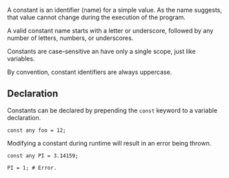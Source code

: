 A constant is an identifier (name) for a simple value. As the name suggests, that value cannot change during the execution of the program.

A valid constant name starts with a letter or underscore, followed by any number of letters, numbers, or underscores.

Constants are case-sensitive an have only a single scope, just like variables.

By convention, constant identifiers are always uppercase.

## Declaration

Constants can be declared by prepending the `const` keyword to a variable declaration.

```borealis
const any foo = 12;
```

Modifying a constant during runtime will result in an error being thrown.

```borealis
const any PI = 3.14159;

PI = 1; # Error.
```

